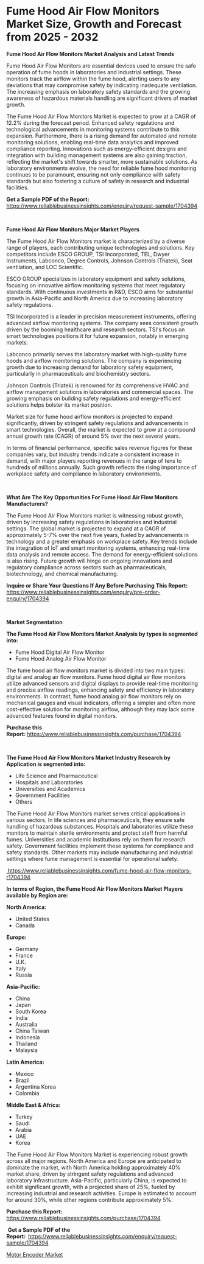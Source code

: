 <p><h1>Fume Hood Air Flow Monitors Market Size, Growth and Forecast from 2025 - 2032</h1></p><p><strong>Fume Hood Air Flow Monitors Market Analysis and Latest Trends</strong></p>
<p><p>Fume Hood Air Flow Monitors are essential devices used to ensure the safe operation of fume hoods in laboratories and industrial settings. These monitors track the airflow within the fume hood, alerting users to any deviations that may compromise safety by indicating inadequate ventilation. The increasing emphasis on laboratory safety standards and the growing awareness of hazardous materials handling are significant drivers of market growth.</p><p>The Fume Hood Air Flow Monitors Market is expected to grow at a CAGR of 12.2% during the forecast period. Enhanced safety regulations and technological advancements in monitoring systems contribute to this expansion. Furthermore, there is a rising demand for automated and remote monitoring solutions, enabling real-time data analytics and improved compliance reporting. Innovations such as energy-efficient designs and integration with building management systems are also gaining traction, reflecting the market's shift towards smarter, more sustainable solutions. As laboratory environments evolve, the need for reliable fume hood monitoring continues to be paramount, ensuring not only compliance with safety standards but also fostering a culture of safety in research and industrial facilities.</p></p>
<p><strong>Get a Sample PDF of the Report:&nbsp;</strong> <a href="https://www.reliablebusinessinsights.com/enquiry/request-sample/1704394?utm_campaign=2174&utm_medium=2&utm_source=Github&utm_content=ia&utm_term=16022025&utm_id=fume-hood-air-flow-monitors">https://www.reliablebusinessinsights.com/enquiry/request-sample/1704394</a></p>
<p>&nbsp;</p>
<p><strong>Fume Hood Air Flow Monitors Major Market Players</strong></p>
<p><p>The Fume Hood Air Flow Monitors market is characterized by a diverse range of players, each contributing unique technologies and solutions. Key competitors include ESCO GROUP, TSI Incorporated, TEL, Dwyer Instruments, Labconco, Degree Controls, Johnson Controls (Triatek), Seat ventilation, and LOC Scientific.</p><p>ESCO GROUP specializes in laboratory equipment and safety solutions, focusing on innovative airflow monitoring systems that meet regulatory standards. With continuous investments in R&D, ESCO aims for substantial growth in Asia-Pacific and North America due to increasing laboratory safety regulations.</p><p>TSI Incorporated is a leader in precision measurement instruments, offering advanced airflow monitoring systems. The company sees consistent growth driven by the booming healthcare and research sectors. TSI's focus on smart technologies positions it for future expansion, notably in emerging markets.</p><p>Labconco primarily serves the laboratory market with high-quality fume hoods and airflow monitoring solutions. The company is experiencing growth due to increasing demand for laboratory safety equipment, particularly in pharmaceuticals and biochemistry sectors.</p><p>Johnson Controls (Triatek) is renowned for its comprehensive HVAC and airflow management solutions in laboratories and commercial spaces. The growing emphasis on building safety regulations and energy-efficient solutions helps bolster its market position.</p><p>Market size for fume hood airflow monitors is projected to expand significantly, driven by stringent safety regulations and advancements in smart technologies. Overall, the market is expected to grow at a compound annual growth rate (CAGR) of around 5% over the next several years.</p><p>In terms of financial performance, specific sales revenue figures for these companies vary, but industry trends indicate a consistent increase in demand, with major players reporting revenues in the range of tens to hundreds of millions annually. Such growth reflects the rising importance of workplace safety and compliance in laboratory environments.</p></p>
<p>&nbsp;</p>
<p><strong>What Are The Key Opportunities For Fume Hood Air Flow Monitors Manufacturers?</strong></p>
<p><p>The Fume Hood Air Flow Monitors market is witnessing robust growth, driven by increasing safety regulations in laboratories and industrial settings. The global market is projected to expand at a CAGR of approximately 5-7% over the next five years, fueled by advancements in technology and a greater emphasis on workplace safety. Key trends include the integration of IoT and smart monitoring systems, enhancing real-time data analysis and remote access. The demand for energy-efficient solutions is also rising. Future growth will hinge on ongoing innovations and regulatory compliance across sectors such as pharmaceuticals, biotechnology, and chemical manufacturing.</p></p>
<p><strong>Inquire or Share Your Questions If Any Before Purchasing This Report:</strong> <a href="https://www.reliablebusinessinsights.com/enquiry/pre-order-enquiry/1704394?utm_campaign=2174&utm_medium=2&utm_source=Github&utm_content=ia&utm_term=16022025&utm_id=fume-hood-air-flow-monitors">https://www.reliablebusinessinsights.com/enquiry/pre-order-enquiry/1704394</a></p>
<p>&nbsp;</p>
<p><strong>Market Segmentation</strong></p>
<p><strong>The Fume Hood Air Flow Monitors Market Analysis by types is segmented into:</strong></p>
<p><ul><li>Fume Hood Digital Air Flow Monitor</li><li>Fume Hood Analog Air Flow Monitor</li></ul></p>
<p><p>The fume hood air flow monitors market is divided into two main types: digital and analog air flow monitors. Fume hood digital air flow monitors utilize advanced sensors and digital displays to provide real-time monitoring and precise airflow readings, enhancing safety and efficiency in laboratory environments. In contrast, fume hood analog air flow monitors rely on mechanical gauges and visual indicators, offering a simpler and often more cost-effective solution for monitoring airflow, although they may lack some advanced features found in digital monitors.</p></p>
<p><strong>Purchase this Report:&nbsp;</strong><a href="https://www.reliablebusinessinsights.com/purchase/1704394?utm_campaign=2174&utm_medium=2&utm_source=Github&utm_content=ia&utm_term=16022025&utm_id=fume-hood-air-flow-monitors">https://www.reliablebusinessinsights.com/purchase/1704394</a></p>
<p>&nbsp;</p>
<p><strong>The Fume Hood Air Flow Monitors Market Industry Research by Application is segmented into:</strong></p>
<p><ul><li>Life Science and Pharmaceutical</li><li>Hospitals and Laboratories</li><li>Universities and Academics</li><li>Government Facilities</li><li>Others</li></ul></p>
<p><p>The Fume Hood Air Flow Monitors market serves critical applications in various sectors. In life sciences and pharmaceuticals, they ensure safe handling of hazardous substances. Hospitals and laboratories utilize these monitors to maintain sterile environments and protect staff from harmful fumes. Universities and academic institutions rely on them for research safety. Government facilities implement these systems for compliance and safety standards. Other markets may include manufacturing and industrial settings where fume management is essential for operational safety.</p></p>
<p><a href="https://www.reliablebusinessinsights.com/fume-hood-air-flow-monitors-r1704394?utm_campaign=2174&utm_medium=2&utm_source=Github&utm_content=ia&utm_term=16022025&utm_id=fume-hood-air-flow-monitors">&nbsp;https://www.reliablebusinessinsights.com/fume-hood-air-flow-monitors-r1704394</a></p>
<p><strong>In terms of Region, the Fume Hood Air Flow Monitors Market Players available by Region are:</strong></p>
<p>
    <p> <strong> North America: </strong>
        <ul>
            <li>United States</li>
            <li>Canada</li>
        </ul>
        </p> 
    <p> <strong> Europe: </strong>
        <ul>
            <li>Germany</li>
            <li>France</li>
            <li>U.K.</li>
            <li>Italy</li>
            <li>Russia</li>
        </ul>
        </p> 
    <p> <strong> Asia-Pacific: </strong>
        <ul>
            <li>China</li>
            <li>Japan</li>
            <li>South Korea</li>
            <li>India</li>
            <li>Australia</li>
            <li>China Taiwan</li>
            <li>Indonesia</li>
            <li>Thailand</li>
            <li>Malaysia</li>
        </ul>
        </p> 
    <p> <strong> Latin America: </strong>
        <ul>
            <li>Mexico</li>
            <li>Brazil</li>
            <li>Argentina Korea</li>
            <li>Colombia</li>
        </ul>
        </p> 
    <p> <strong> Middle East & Africa: </strong>
        <ul>
            <li>Turkey</li>
            <li>Saudi</li>
            <li>Arabia</li>
            <li>UAE</li>
            <li>Korea</li>
        </ul>
    </p>
    </p>
<p><p>The Fume Hood Air Flow Monitors Market is experiencing robust growth across all major regions. North America and Europe are anticipated to dominate the market, with North America holding approximately 40% market share, driven by stringent safety regulations and advanced laboratory infrastructure. Asia-Pacific, particularly China, is expected to exhibit significant growth, with a projected share of 25%, fueled by increasing industrial and research activities. Europe is estimated to account for around 30%, while other regions contribute approximately 5%.</p></p>
<p><strong>Purchase this Report: </strong><a href="https://www.reliablebusinessinsights.com/purchase/1704394?utm_campaign=2174&utm_medium=2&utm_source=Github&utm_content=ia&utm_term=16022025&utm_id=fume-hood-air-flow-monitors">https://www.reliablebusinessinsights.com/purchase/1704394</a></p>
<p>&nbsp;<strong>Get a Sample PDF of the Report:&nbsp;&nbsp;</strong><a href="https://www.reliablebusinessinsights.com/enquiry/request-sample/1704394?utm_campaign=2174&utm_medium=2&utm_source=Github&utm_content=ia&utm_term=16022025&utm_id=fume-hood-air-flow-monitors">https://www.reliablebusinessinsights.com/enquiry/request-sample/1704394</a></p>
<p><strong></strong></p>
<p><p><a href="https://github.com/rosamariarocque98/Market-Research-Report-List-1/blob/main/motor-encoder-market.md?utm_campaign=2174&utm_medium=2&utm_source=Github&utm_content=ia&utm_term=16022025&utm_id=fume-hood-air-flow-monitors">Motor Encoder Market</a></p></p>